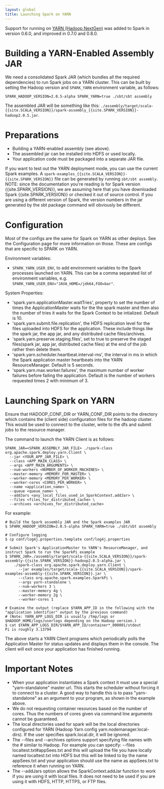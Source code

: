 ```yaml
---
layout: global
title: Launching Spark on YARN
---
```


Support for running on [YARN (Hadoop
NextGen)](http://hadoop.apache.org/docs/r2.0.2-alpha/hadoop-yarn/hadoop-yarn-site/YARN.html)
was added to Spark in version 0.6.0, and improved in 0.7.0 and 0.8.0.

# Building a YARN-Enabled Assembly JAR

We need a consolidated Spark JAR (which bundles all the required dependencies) to run Spark jobs on a YARN cluster.
This can be built by setting the Hadoop version and `SPARK_YARN` environment variable, as follows:

    SPARK_HADOOP_VERSION=2.0.5-alpha SPARK_YARN=true ./sbt/sbt assembly

The assembled JAR will be something like this:
`./assembly/target/scala-{{site.SCALA_VERSION}}/spark-assembly_{{site.SPARK_VERSION}}-hadoop2.0.5.jar`.


# Preparations

- Building a YARN-enabled assembly (see above).
- The assembled jar can be installed into HDFS or used locally.
- Your application code must be packaged into a separate JAR file.

If you want to test out the YARN deployment mode, you can use the current Spark examples. A `spark-examples_{{site.SCALA_VERSION}}-{{site.SPARK_VERSION}}` file can be generated by running `sbt/sbt assembly`. NOTE: since the documentation you're reading is for Spark version {{site.SPARK_VERSION}}, we are assuming here that you have downloaded Spark {{site.SPARK_VERSION}} or checked it out of source control. If you are using a different version of Spark, the version numbers in the jar generated by the sbt package command will obviously be different.

# Configuration

Most of the configs are the same for Spark on YARN as other deploys. See the Configuration page for more information on those.  These are configs that are specific to SPARK on YARN.

Environment variables:
* `SPARK_YARN_USER_ENV`, to add environment variables to the Spark processes launched on YARN. This can be a comma separated list of environment variables, e.g. `SPARK_YARN_USER_ENV="JAVA_HOME=/jdk64,FOO=bar"`.

System Properties:
* 'spark.yarn.applicationMaster.waitTries', property to set the number of times the ApplicationMaster waits for the the spark master and then also the number of tries it waits for the Spark Context to be intialized. Default is 10.
* 'spark.yarn.submit.file.replication', the HDFS replication level for the files uploaded into HDFS for the application. These include things like the spark jar, the app jar, and any distributed cache files/archives.
* 'spark.yarn.preserve.staging.files', set to true to preserve the staged files(spark jar, app jar, distributed cache files) at the end of the job rather then delete them.
* 'spark.yarn.scheduler.heartbeat.interval-ms', the interval in ms in which the Spark application master heartbeats into the YARN ResourceManager. Default is 5 seconds. 
* 'spark.yarn.max.worker.failures', the maximum number of worker failures before failing the application. Default is the number of workers requested times 2 with minimum of 3.

# Launching Spark on YARN

Ensure that HADOOP_CONF_DIR or YARN_CONF_DIR points to the directory which contains the (client side) configuration files for the hadoop cluster.
This would be used to connect to the cluster, write to the dfs and submit jobs to the resource manager.

The command to launch the YARN Client is as follows:

    SPARK_JAR=<SPARK_ASSEMBLY_JAR_FILE> ./spark-class org.apache.spark.deploy.yarn.Client \
      --jar <YOUR_APP_JAR_FILE> \
      --class <APP_MAIN_CLASS> \
      --args <APP_MAIN_ARGUMENTS> \
      --num-workers <NUMBER_OF_WORKER_MACHINES> \
      --master-memory <MEMORY_FOR_MASTER> \
      --worker-memory <MEMORY_PER_WORKER> \
      --worker-cores <CORES_PER_WORKER> \
      --name <application_name> \
      --queue <queue_name> \
      --addJars <any_local_files_used_in_SparkContext.addJar> \
      --files <files_for_distributed_cache> \
      --archives <archives_for_distributed_cache>

For example:

    # Build the Spark assembly JAR and the Spark examples JAR
    $ SPARK_HADOOP_VERSION=2.0.5-alpha SPARK_YARN=true ./sbt/sbt assembly

    # Configure logging
    $ cp conf/log4j.properties.template conf/log4j.properties

    # Submit Spark's ApplicationMaster to YARN's ResourceManager, and instruct Spark to run the SparkPi example
    $ SPARK_JAR=./assembly/target/scala-{{site.SCALA_VERSION}}/spark-assembly-{{site.SPARK_VERSION}}-hadoop2.0.5-alpha.jar \
        ./spark-class org.apache.spark.deploy.yarn.Client \
          --jar examples/target/scala-{{site.SCALA_VERSION}}/spark-examples-assembly-{{site.SPARK_VERSION}}.jar \
          --class org.apache.spark.examples.SparkPi \
          --args yarn-standalone \
          --num-workers 3 \
          --master-memory 4g \
          --worker-memory 2g \
          --worker-cores 1

    # Examine the output (replace $YARN_APP_ID in the following with the "application identifier" output by the previous command)
    # (Note: YARN_APP_LOGS_DIR is usually /tmp/logs or $HADOOP_HOME/logs/userlogs depending on the Hadoop version.)
    $ cat $YARN_APP_LOGS_DIR/$YARN_APP_ID/container*_000001/stdout
    Pi is roughly 3.13794

The above starts a YARN Client programs which periodically polls the Application Master for status updates and displays them in the console. The client will exit once your application has finished running.

# Important Notes

- When your application instantiates a Spark context it must use a special "yarn-standalone" master url. This starts the scheduler without forcing it to connect to a cluster. A good way to handle this is to pass "yarn-standalone" as an argument to your program, as shown in the example above.
- We do not requesting container resources based on the number of cores. Thus the numbers of cores given via command line arguments cannot be guaranteed.
- The local directories used for spark will be the local directories configured for YARN (Hadoop Yarn config yarn.nodemanager.local-dirs). If the user specifies spark.local.dir, it will be ignored.
- The --files and --archives options support specifying file names with the # similar to Hadoop. For example you can specify: --files localtest.txt#appSees.txt and this will upload the file you have locally named localtest.txt into HDFS but this will be linked to by the name appSees.txt and your application should use the name as appSees.txt to reference it when running on YARN.
- The --addJars option allows the SparkContext.addJar function to work if you are using it with local files. It does not need to be used if you are using it with HDFS, HTTP, HTTPS, or FTP files.

